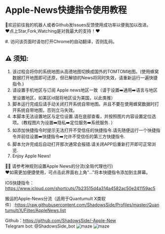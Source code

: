 # Apple-News快捷指令使用教程 

👏欢迎前往我的机器人或者Github发Issues反馈使用成功率以便我加以改进。  
❤️点上Star,Fork,Watching是对我最大的支持！❤️  

#. 访问该页面时请勿打开Chrome的自动翻译，否则乱码。

## ⚠️ 须知:  
1. 该过程会将你的系统地图从高德地图切换成国外的TOMTOM地图。(使用蜂窝数据打开地图即可还原，但已解锁的News将同时失效，请重新运行一遍快捷指令.)  
2. 请设置手机地区与订阅 Apple news地区一致（请于设置➡️通用➡️语言与地区里设置地区，如美区id就将地区设为美国，以此类推）  
3. 脚本运行完成后请手动关闭打开系统自带地图。并且不要在使用蜂窝数据时打开系统自带地图，否则立马失效。  
4. 本脚本无法设置地区与定位设置.请在底部查看，并按照图片内容设置定位选项。（教程图片为设置➡️隐私➡️定位服务➡️系统服务. ）
5. 如添加快捷指令时提示无法打开不受信任的快捷指令.请先随便运行一个快捷指令并前往设置➡️快捷指令➡️允许不受信任的第三方快捷指令.  
5. 脚本允许完成后自动打开那次通常会报错.请关闭APP后重新打开即可正常浏览.
6. Enjoy Apple News!

💁🏻‍ 请参考神规则设置Apple News的分流(全局代理也行)  
❤️如需更加便捷使用，可点击此界面右上角"..."将本快捷指令添加到主屏幕。  

IOS快捷指令：https://www.icloud.com/shortcuts/7b23515d4a314a4582ac50e241159ac5

搬运的Apple-News分流（适用于Quantumult X类软件）:https://raw.githubusercontent.com/ShadowsSide/Profiles/master/Quantumult/X/Filter/AppleNews.list  

Github：https://github.com/ShadowsSide/-Apple-New  
Telegram bot:  @ShadowsSide_bot
![maze](https://github.com/ShadowsSide/-Apple-New/blob/master/IMAGE%202020-06-02%2001:43:20.jpg)
![maze](https://github.com/ShadowsSide/-Apple-New/blob/master/IMAGE%202020-06-02%2001:43:24.jpg)   
